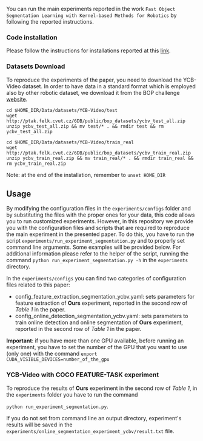 You can run the main experiments reported in the work `Fast Object Segmentation Learning with Kernel-based Methods for
Robotics` by following the reported instructions.

### Code installation
Please follow the instructions for installations reported at this [link](https://github.com/robotology/online-detection/blob/master/INSTALLATION_GUIDE.md).

### Datasets Download

To reproduce the experiments of the paper, you need to download the YCB-Video dataset. In order to have data in a standard format which is employed also by other robotic dataset, we download it from the BOP challenge [website](https://bop.felk.cvut.cz/datasets/).

```
cd $HOME_DIR/Data/datasets/YCB-Video/test
wget http://ptak.felk.cvut.cz/6DB/public/bop_datasets/ycbv_test_all.zip
unzip ycbv_test_all.zip && mv test/* . && rmdir test && rm ycbv_test_all.zip

cd $HOME_DIR/Data/datasets/YCB-Video/train_real
wget http://ptak.felk.cvut.cz/6DB/public/bop_datasets/ycbv_train_real.zip
unzip ycbv_train_real.zip && mv train_real/* . && rmdir train_real && rm ycbv_train_real.zip
```


Note: at the end of the installation, remember to `unset HOME_DIR`

## Usage
By modifying the configuration files in the `experiments/configs` folder and by substituting the files with the proper ones for your data, this code allows you to run customized experiments. However, in this repository we provide you with the  configuration files and scripts that are required to reproduce the main experiment in the presented paper. To do this, you have to run the script `experiments/run_experiment_segmentation.py` and to properly set command line arguments. Some examples will be provided below. For additional information please refer to the helper of the script, running the command `python run_experiment_segmentation.py -h` in the  `experiments` directory.

In the `experiments/configs` you can find two categories of configuration files related to this paper:
 - config_feature_extraction_segmentation_ycbv.yaml: sets parameters for feature extraction of **Ours** experiment, reported in the second row of *Table 1* in the paper.
 - config_online_detection_segmentation_ycbv.yaml: sets parameters to train online detection and online segmentation of **Ours** experiment, reported in the second row of *Table 1* in the paper.

**Important**: if you have more than one GPU available, before running an experiment, you have to set the number of the GPU that you want to use (only one) with the command `export CUDA_VISIBLE_DEVICES=number_of_the_gpu`


### YCB-Video with COCO FEATURE-TASK experiment
To reproduce the results of **Ours** experiment in the second row of *Table 1*, in the `experiments` folder you have to run the command

`python run_experiment_segmentation.py`.

If you do not set from command line an output directory, experiment's results will be saved in the `experiments/online_segmentation_experiment_ycbv/result.txt` file.

